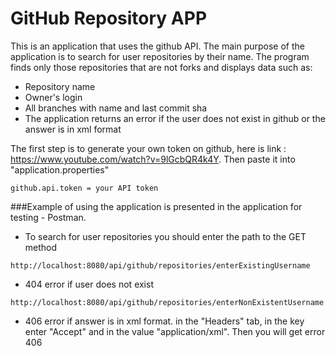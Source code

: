 GitHub Repository APP
===
This is an application that uses the github API. The main purpose of the application is to search for user repositories 
by their name. The program finds only those repositories that are not forks and displays data such as:
- Repository name
- Owner's login
- All branches with name and last commit sha 
- The application returns an error if the user does not exist in github or the answer is in xml format

The first step is to generate your own token on github, here is link :
https://www.youtube.com/watch?v=9lGcbQR4k4Y.
Then paste it into "application.properties"
```
github.api.token = your API token
```

###Example of using the application is presented in the application for testing - Postman.

- To search for user repositories you should enter the path to the GET method
```
http://localhost:8080/api/github/repositories/enterExistingUsername
```
- 404 error if user does not exist
```
http://localhost:8080/api/github/repositories/enterNonExistentUsername
```
- 406 error if answer is in xml format. in the "Headers" tab, in the key enter "Accept" and in the value "application/xml". Then you will get error 406
